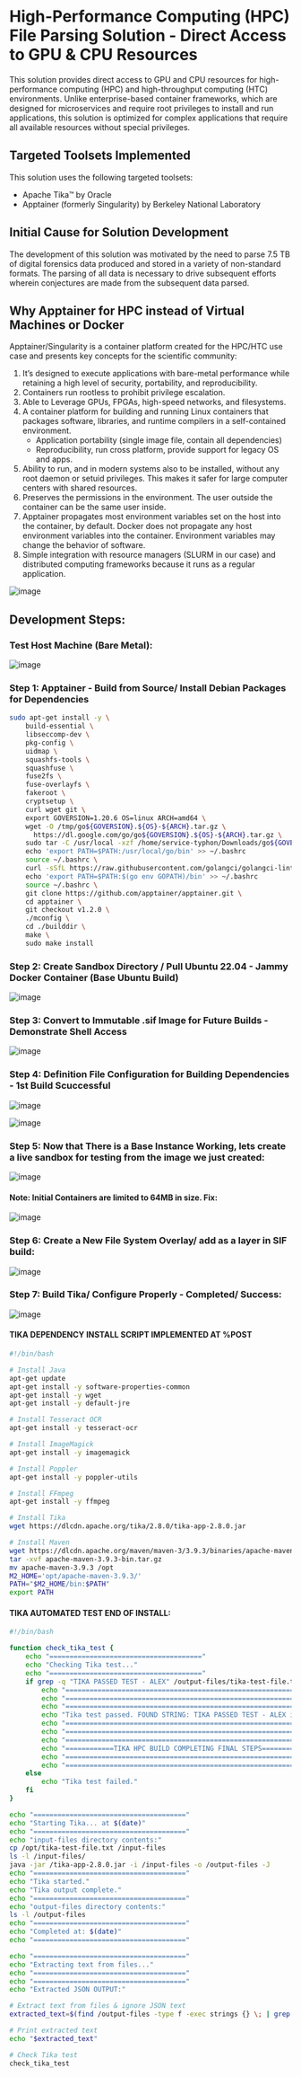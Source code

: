 # High-Performance Computing (HPC) File Parsing Solution - Direct Access to GPU & CPU Resources

This solution provides direct access to GPU and CPU resources for high-performance computing (HPC) and high-throughput computing (HTC) environments. Unlike enterprise-based container frameworks, which are designed for microservices and require root privileges to install and run applications, this solution is optimized for complex applications that require all available resources without special privileges.

## Targeted Toolsets Implemented

This solution uses the following targeted toolsets:

- Apache Tika™ by Oracle
- Apptainer (formerly Singularity) by Berkeley National Laboratory

## Initial Cause for Solution Development

The development of this solution was motivated by the need to parse 7.5 TB of digital forensics data produced and stored in a variety of non-standard formats. The parsing of all data is necessary to drive subsequent efforts wherein conjectures are made from the subsequent data parsed.

## Why Apptainer for HPC instead of Virtual Machines or Docker

Apptainer/Singularity is a container platform created for the HPC/HTC use case and presents key concepts for the scientific community:

1. It’s designed to execute applications with bare-metal performance while retaining a high level of security, portability, and reproducibility.
2. Containers run rootless to prohibit privilege escalation.
3. Able to Leverage GPUs, FPGAs, high-speed networks, and filesystems.
4. A container platform for building and running Linux containers that packages software, libraries, and runtime compilers in a self-contained environment. 
   - Application portability (single image file, contain all dependencies) 
   - Reproducibility, run cross platform, provide support for legacy OS and apps.
5. Ability to run, and in modern systems also to be installed, without any root daemon or setuid privileges. This makes it safer for large computer centers with shared resources.
6. Preserves the permissions in the environment. The user outside the container can be the same user inside.
7. Apptainer propagates most environment variables set on the host into the container, by default. Docker does not propagate any host environment variables into the container. Environment variables may change the behavior of software.  
8. Simple integration with resource managers (SLURM in our case) and distributed computing frameworks because it runs as a regular application. 

![image](https://github.com/alexander-labarge/hpc-tika-build/assets/103531175/945a382c-3488-4c65-a743-44f0a704c7a5)

## Development Steps:

### Test Host Machine (Bare Metal):

![image](https://github.com/alexander-labarge/hpc-tika-build/assets/103531175/0c14fa9e-2508-4c80-9883-f016eb70484f)

### Step 1: Apptainer - Build from Source/ Install Debian Packages for Dependencies

```bash
sudo apt-get install -y \
    build-essential \
    libseccomp-dev \
    pkg-config \
    uidmap \
    squashfs-tools \
    squashfuse \
    fuse2fs \
    fuse-overlayfs \
    fakeroot \
    cryptsetup \
    curl wget git \
    export GOVERSION=1.20.6 OS=linux ARCH=amd64 \
    wget -O /tmp/go${GOVERSION}.${OS}-${ARCH}.tar.gz \
      https://dl.google.com/go/go${GOVERSION}.${OS}-${ARCH}.tar.gz \
    sudo tar -C /usr/local -xzf /home/service-typhon/Downloads/go${GOVERSION}.${OS}-${ARCH}.tar.gz \
    echo 'export PATH=$PATH:/usr/local/go/bin' >> ~/.bashrc
    source ~/.bashrc \
    curl -sSfL https://raw.githubusercontent.com/golangci/golangci-lint/master/install.sh | sh -s -- -b $(go env GOPATH)/bin v1.51.1 \
    echo 'export PATH=$PATH:$(go env GOPATH)/bin' >> ~/.bashrc
    source ~/.bashrc \
    git clone https://github.com/apptainer/apptainer.git \
    cd apptainer \
    git checkout v1.2.0 \
    ./mconfig \
    cd ./builddir \
    make \
    sudo make install
```

### Step 2: Create Sandbox Directory / Pull Ubuntu 22.04 - Jammy Docker Container (Base Ubuntu Build)
![image](https://github.com/alexander-labarge/hpc-tika-build/assets/103531175/7aaf3e7e-cb74-40d1-9971-24808b0885f8)

### Step 3: Convert to Immutable .sif Image for Future Builds - Demonstrate Shell Access
![image](https://github.com/alexander-labarge/hpc-tika-build/assets/103531175/88b8bf10-0e96-4ad3-8d91-6135140e9a00)

### Step 4: Definition File Configuration for Building Dependencies - 1st Build Scuccessful
![image](https://github.com/alexander-labarge/hpc-tika-build/assets/103531175/ce94c114-8b0b-44b2-a7c0-33c26e4e36b7)

![image](https://github.com/alexander-labarge/hpc-tika-build/assets/103531175/0d3b4389-7329-4a06-b551-392b07586abc)

### Step 5: Now that There is a Base Instance Working, lets create a live sandbox for testing from the image we just created:

![image](https://github.com/alexander-labarge/hpc-tika-build/assets/103531175/a45a0aed-0b5b-4cc9-abdb-5178ad5ac648)

#### Note: Initial Containers are limited to 64MB in size. Fix:
![image](https://github.com/alexander-labarge/hpc-tika-build/assets/103531175/0f2b5e02-d8a1-42bc-995a-507b802c4c3a)

### Step 6: Create a New File System Overlay/ add as a layer in SIF build:

![image](https://github.com/alexander-labarge/hpc-tika-build/assets/103531175/441d3a4a-18cd-4c74-8cf8-b7ffe18167eb)

### Step 7: Build Tika/ Configure Properly - Completed/ Success:
![image](https://github.com/alexander-labarge/hpc-tika-build/assets/103531175/7c7320ab-999b-45b9-bd3c-beb8a19c1230)

#### TIKA DEPENDENCY INSTALL SCRIPT IMPLEMENTED AT %POST

```bash
#!/bin/bash

# Install Java
apt-get update
apt-get install -y software-properties-common
apt-get install -y wget
apt-get install -y default-jre

# Install Tesseract OCR
apt-get install -y tesseract-ocr

# Install ImageMagick
apt-get install -y imagemagick

# Install Poppler
apt-get install -y poppler-utils

# Install FFmpeg
apt-get install -y ffmpeg

# Install Tika
wget https://dlcdn.apache.org/tika/2.8.0/tika-app-2.8.0.jar

# Install Maven
wget https://dlcdn.apache.org/maven/maven-3/3.9.3/binaries/apache-maven-3.9.3-bin.tar.gz
tar -xvf apache-maven-3.9.3-bin.tar.gz 
mv apache-maven-3.9.3 /opt
M2_HOME='opt/apache-maven-3.9.3/'
PATH="$M2_HOME/bin:$PATH"
export PATH
```

#### TIKA AUTOMATED TEST END OF INSTALL:

```bash
#!/bin/bash

function check_tika_test {
    echo "======================================"
    echo "Checking Tika test..."
    echo "======================================"
    if grep -q "TIKA PASSED TEST - ALEX" /output-files/tika-test-file.txt.json; then
        echo "================================================================="
        echo "================================================================="
        echo "================================================================="
        echo "Tika test passed. FOUND STRING: TIKA PASSED TEST - ALEX in file."
        echo "================================================================="
        echo "================================================================="
        echo "================================================================="
        echo "============TIKA HPC BUILD COMPLETING FINAL STEPS================"
        echo "================================================================="
        echo "================================================================="
    else
        echo "Tika test failed."
    fi
}

echo "======================================"
echo "Starting Tika... at $(date)"
echo "======================================"
echo "input-files directory contents:"
cp /opt/tika-test-file.txt /input-files
ls -l /input-files/
java -jar /tika-app-2.8.0.jar -i /input-files -o /output-files -J
echo "======================================"
echo "Tika started."
echo "Tika output complete."
echo "======================================"
echo "output-files directory contents:"
ls -l /output-files
echo "======================================"
echo "Completed at: $(date)"
echo "======================================"

echo "======================================"
echo "Extracting text from files..."
echo "======================================"
echo "======================================"
echo "Extracted JSON OUTPUT:"

# Extract text from files & ignore JSON text
extracted_text=$(find /output-files -type f -exec strings {} \; | grep -vE '^{.*}$')

# Print extracted text
echo "$extracted_text"

# Check Tika test
check_tika_test
```
